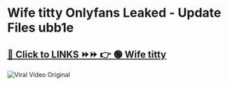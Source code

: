 
 # Wife titty Onlyfans Leaked - Update Files ubb1e

## <h2><a href="https://clipsfans.com/Wife_titty&ref=git">🔗 Click to LINKS ⏩⏩ 👉 🟢 Wife titty </a></h2>

<a href="https://clipsfans.com/Wife_titty&ref=git" rel="nofollow" data-target="animated-image.originalLink"><img src="https://i.ibb.co.com/xMMVF88/686577567.gif" alt="Viral Video Original" style="max-width: 100%; display: inline-block;" data-target="animated-image.originalImage"></a>

